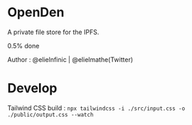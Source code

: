 # OpenDen

A private file store for the IPFS. 

0.5% done 

Author : @elielnfinic | @elielmathe(Twitter) 

# Develop 

Tailwind CSS build : `npx tailwindcss -i ./src/input.css -o ./public/output.css --watch`


